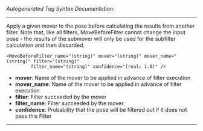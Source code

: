_Autogenerated Tag Syntax Documentation:_

---
Apply a given mover to the pose before calculating the results from another filter. Note that, like all filters, MoveBeforeFilter cannot change the input pose - the results of the submover will only be used for the subfilter calculation and then discarded.

```
<MoveBeforeFilter name="(string)" mover="(string)" mover_name="(string)" filter="(string)"
         filter_name="(string)" confidence="(real; 1.0)" />
```

-   **mover**: Name of the mover to be applied in advance of filter execution
-   **mover_name**: Name of the mover to be applied in advance of filter execution
-   **filter**: Filter succeeded by the mover
-   **filter_name**: Filter succeeded by the mover
-   **confidence**: Probability that the pose will be filtered out if it does not pass this Filter

---
